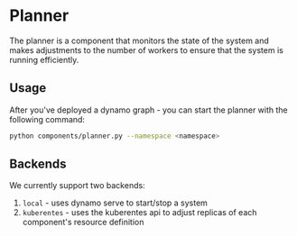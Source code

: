 <!--
SPDX-FileCopyrightText: Copyright (c) 2024-2025 NVIDIA CORPORATION & AFFILIATES. All rights reserved.
SPDX-License-Identifier: Apache-2.0

Licensed under the Apache License, Version 2.0 (the "License");
you may not use this file except in compliance with the License.
You may obtain a copy of the License at

https://www.apache.org/licenses/LICENSE-2.0

Unless required by applicable law or agreed to in writing, software
distributed under the License is distributed on an "AS IS" BASIS,
WITHOUT WARRANTIES OR CONDITIONS OF ANY KIND, either express or implied.
See the License for the specific language governing permissions and
limitations under the License.
-->

# Planner

The planner is a component that monitors the state of the system and makes adjustments to the number of workers to ensure that the system is running efficiently.

## Usage
After you've deployed a dynamo graph - you can start the planner with the following command:
```bash
python components/planner.py --namespace <namespace>
```

## Backends
We currently support two backends:
1. `local` - uses dynamo serve to start/stop a system
2. `kuberentes` - uses the kuberentes api to adjust replicas of each component's resource definition
